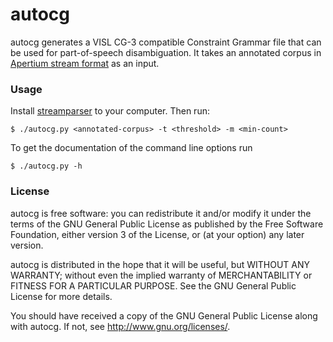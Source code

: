 # autocg

autocg generates a VISL CG-3 compatible Constraint Grammar file that
can be used for part-of-speech disambiguation. It takes an annotated
corpus in [Apertium stream
format](http://wiki.apertium.org/wiki/Apertium_stream_format) as an
input.

### Usage

Install [streamparser](https://github.com/apertium/streamparser) to
your computer. Then run:

```
$ ./autocg.py <annotated-corpus> -t <threshold> -m <min-count>
```

To get the documentation of the command line options run

```
$ ./autocg.py -h
```

### License

autocg is free software: you can redistribute it and/or modify
it under the terms of the GNU General Public License as published by
the Free Software Foundation, either version 3 of the License, or
(at your option) any later version.

autocg is distributed in the hope that it will be useful,
but WITHOUT ANY WARRANTY; without even the implied warranty of
MERCHANTABILITY or FITNESS FOR A PARTICULAR PURPOSE.  See the
GNU General Public License for more details.

You should have received a copy of the GNU General Public License
along with autocg.  If not, see <http://www.gnu.org/licenses/>.
